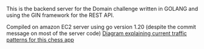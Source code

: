 This is the backend server for the Domain challenge written in GOLANG and using the GIN framework for the REST API.

Compiled on amazon EC2 server using go version 1.20 (despite the commit message on most of the server code)
[Diagram explaining current traffic patterns for this chess app ](./ChessAppTrafficDiagram.pdf)
